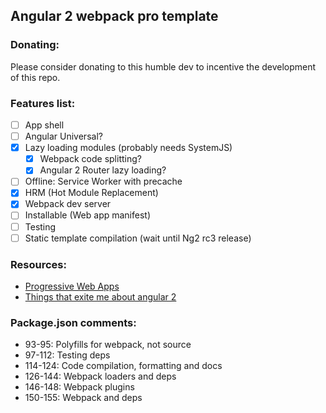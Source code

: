## Angular 2 webpack pro template
### Donating:
Please consider donating to this humble dev to incentive the development of this repo.

### Features list:

- [ ] App shell
- [ ] Angular Universal?
- [x] Lazy loading modules (probably needs SystemJS)
  - [x] Webpack code splitting?
  - [x] Angular 2 Router lazy loading?
- [ ] Offline: Service Worker with precache
- [x] HRM (Hot Module Replacement)
- [x] Webpack dev server
- [ ] Installable (Web app manifest)
- [ ] Testing
- [ ] Static template compilation (wait until Ng2 rc3 release)

### Resources:

- [Progressive Web Apps](https://www.youtube.com/watch?v=wLWVASD0dvU)
- [Things that exite me about angular 2](http://teropa.info/blog/2016/05/19/things-that-excite-me-about-angular-2.html)

### Package.json comments:

- 93-95: Polyfills for webpack, not source
- 97-112: Testing deps
- 114-124: Code compilation, formatting and docs
- 126-144: Webpack loaders and deps
- 146-148: Webpack plugins
- 150-155: Webpack and deps
